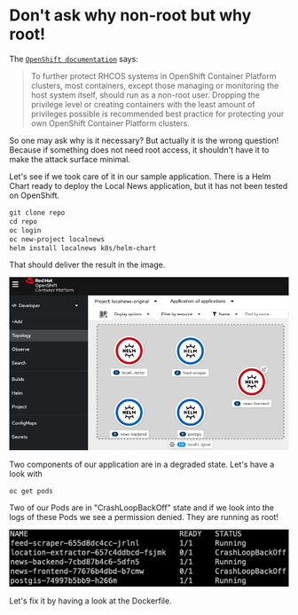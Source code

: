 # Don't ask why non-root but why root!

The [`OpenShift documentation`](https://docs.openshift.com/container-platform/4.10/security/container\_security/security-hosts-vms.html) says:

> To further protect RHCOS systems in OpenShift Container Platform clusters, most containers, except those managing or monitoring the host system itself, should run as a non-root user. Dropping the privilege level or creating containers with the least amount of privileges possible is recommended best practice for protecting your own OpenShift Container Platform clusters.

So one may ask why is it necessary? But actually it is the wrong question! Because if something does not need root access, it shouldn't have it to make the attack surface minimal.

Let's see if we took care of it in our sample application. There is a Helm Chart ready to deploy the Local News application, but it has not been tested on OpenShift.

```
git clone repo
cd repo
oc login
oc new-project localnews
helm install localnews k8s/helm-chart
```

That should deliver the result in the image.

![Helm Release in OCP v4.10](<../.gitbook/assets/image (4).png>)

Two components of our application are in a degraded state. Let's have a look with

```
oc get pods
```

Two of our Pods are in "CrashLoopBackOff" state and if we look into the logs of these Pods we see a permission denied. They are running as root!

![](<../.gitbook/assets/image (5).png>)

Let's fix it by having a look at the Dockerfile.
